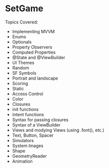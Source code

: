 # SetGame

Topics Covered:
- Implementing MVVM
- Enums
- Optionals
- Property Observers
- Computed Properties
- @State and @ViewBuilder
- UI Themes
- Random
- SF Symbols
- Portrait and landscape
- Scoring
- Static
- Access Control
- Color
- Closures
- init functions
- Intent functions
- Syntax for passing closures
- Syntax of a ViewBuilder
- Views and modying Views (using .font(), etc.)
- Text, Button, Spacer
- Simulators
- System Images
- Shape
- GeometryReader
- Animation
